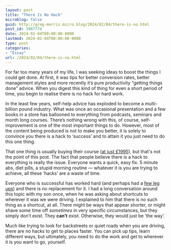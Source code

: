 ```yaml
---
layout: post
title: "There Is No Hack"
microblog: false
guid: http://greg-morris.micro.blog/2024/02/04/there-is-no.html
post_id: 3987774
date: 2024-02-04T00:00:00-0000
lastmod: 2024-02-04T00:00:00-0000
type: post
categories:
- "Essay"
url: /2024/02/04/there-is-no.html
---
```

For far too many years of my life, I was seeking ideas to boost the things I could get done. At first, it was tips for better conversion rates, better management styles and more recently it’s pure productivity “getting things done” advice. When you digest this kind of thing for even a short period of time, you begin to realise there is no hack for hard work.

In the least few years, self-help advice has exploded to become a multi-billion pound industry. What was once an occasional presentation and a few books in a store has ballooned to everything from podcasts, seminars and month long courses. There’s nothing wrong with this, of course, self-improvement is one of the most important things to do. However, most of the content being produced is not to make you better, it is solely to convince you there is a hack to ‘success’ and to attain it you just need to do this one thing.

  
That one thing is usually buying their course ([at just £1995](https://www.youtube.com/channel/UComkllJTMHNZr4UNxCThdcw)), but that's not the point of this post. The fact that people believe there is a hack to everything is really the issue. Everyone wants a quick, easy fix. 5 minute abs, diet pills, a stupid morning routine — whatever it is you are trying to achieve, all these ‘hacks’ are a waste of time.

Everyone who is successful has worked hard (and perhaps had a [few leg ups](https://dansilvestre.com/summaries/outliers-summary/)) and there is no replacement for it. I had a long conversation around this topic with my son once, when he was asking about shortcuts to wherever it was we were driving. I explained to him that there is no such thing as a shortcut, at all. There might be ways that appear shorter, or might shave some time off *sometimes* in very specific circumstances, but they simply don’t exist. They **can’t** exist. Otherwise, they would just be ‘the way’.

Much like trying to look for backstreets or quiet roads when you are driving, there are no hacks to get to places faster. You can pick up tips, learn different ways, but ultimately, you need to do the work and get to wherever it is you want to go, yourself.
